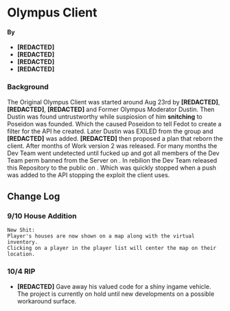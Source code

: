 # Olympus **Client**
#### By
- **[REDACTED]**
- **[REDACTED]**
- **[REDACTED]**
- **[REDACTED]**

### Background
 The Original Olympus Client was started around Aug 23rd by **[REDACTED]**, **[REDACTED]**, **[REDACTED]** and Former Olympus Moderator Dustin. Then Dustin was found untrustworthy while suspiosion of him **snitching** to Poseidon was founded. Which the caused Poseidon to tell Fedot to create a filter for the API he created. Later Dustin was EXILED from the group and **[REDACTED]** was added. **[REDACTED]** then proposed a plan that reborn the client. After months of Work version 2 was  released. For many months the Dev Team went undetected until *<TO BE ADDED>* fucked up and got all members of the Dev Team perm banned from the Server on *<To Be added>*. In rebilion the Dev Team released this Repository to the public on *<To be Added>*. Which was quickly stopped when a push was added to the API stopping the exploit the client uses.
 
 ## Change Log
 
 ### 9/10 **House Addition**
    New Shit:
    Player's houses are now shown on a map along with the virtual inventory.
    Clicking on a player in the player list will center the map on their location.

### 10/4 **RIP**
- **[REDACTED]** Gave away his valued code for a shiny ingame vehicle. The project is currently on hold until new developments on a possible workaround surface.
